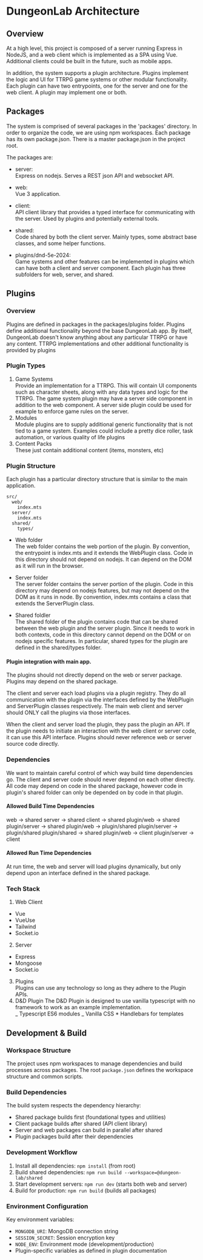 # DungeonLab Architecture

## Overview

At a high level, this project is composed of a server running Express in NodeJS, and a web client which is implemented as a SPA using Vue. Additional clients could be built in the future, such as mobile apps.

In addition, the system supports a plugin architecture. Plugins implement the logic and UI for TTRPG game systems or other modular functionality. Each plugin can have two entrypoints, one for the server and one for the web client. A plugin may implement one or both.

## Packages

The system is comprised of several packages in the 'packages' directory. In order to organize the code, we are using npm workspaces. Each package has its own package.json. There is a master package.json in the project root.

The packages are:

- server:  
  Express on nodejs. Serves a REST json API and websocket API.

- web:  
  Vue 3 application.

- client:  
  API client library that provides a typed interface for communicating with the server. Used by plugins and potentially external tools.

- shared:  
  Code shared by both the client server. Mainly types, some abstract base classes, and some helper functions.

- plugins/dnd-5e-2024:  
  Game systems and other features can be implemented in plugins which can have both a client and server component. Each plugin has three subfolders for web, server, and shared.

## Plugins

### Overview

Plugins are defined in packages in the packages/plugins folder. Plugins define additional functionality beyond the base DungeonLab app. By itself, DungeonLab doesn't know anything about any particular TTRPG or have any content. TTRPG implementations and other additional functionality is provided by plugins

### Plugin Types

1.  Game Systems  
    Provide an implementation for a TTRPG. This will contain UI components such as character sheets, along with any data types and logic for the TTRPG. The game system plugin may have a server side component in addition to the web component. A server side plugin could be used for example to enforce game rules on the server.
2.  Modules  
    Module plugins are to supply additional generic functionality that is not tied to a game system. Examples could include a pretty dice roller, task automation, or various quality of life plugins
3.  Content Packs  
    These just contain additional content (items, monsters, etc)

### Plugin Structure

Each plugin has a particular directory structure that is similar to the main application.

```
src/
  web/
    index.mts
  server/
    index.mts
  shared/
    types/
```

- Web folder  
  The web folder contains the web portion of the plugin. By convention, the entrypoint is index.mts and it extends the WebPlugin class. Code in this directory should not depend on nodejs. It can depend on the DOM as it will run in the browser.

- Server folder  
  The server folder contains the server portion of the plugin. Code in this directory may depend on nodejs features, but may not depend on the DOM as it runs in node. By convention, index.mts contains a class that extends the ServerPlugin class.

- Shared foldler  
  The shared folder of the plugin contains code that can be shared between the web plugin and the server plugin. Since it needs to work in both contexts, code in this directory cannot depend on the DOM or on nodejs specific features.
  In particular, shared types for the plugin are defined in the shared/types folder.

#### Plugin integration with main app.

The plugins should not directly depend on the web or server package. Plugins may depend on the shared package.

The client and server each load plugins via a plugin registry. They do all communication with the plugin via the interfaces defined by the WebPlugin and ServerPlugin classes respectively. The main web client and server should ONLY call the plugins via those interfaces.

When the client and server load the plugin, they pass the plugin an API. If the plugin needs to initiate an interaction with the web client or server code, it can use this API interface. Plugins should never reference web or server source code directly.

### Dependencies

We want to maintain careful control of which way build time dependencies go. The client and server code should never depend on each other directly. All code may depend on code in the shared package, however code in plugin's shared folder can only be depended on by code in that plugin.

#### Allowed Build Time Dependencies

web -> shared
server -> shared
client -> shared
plugin/web -> shared
plugin/server -> shared
plugin/web -> plugin/shared
plugin/server -> plugin/shared
plugin/shared -> shared
plugin/web -> client
plugin/server -> client

#### Allowed Run Time Dependencies

At run time, the web and server will load plugins dynamically, but only depend upon an interface defined in the shared package.

### Tech Stack

1. Web Client

- Vue
- VueUse
- Tailwind
- Socket.io

2. Server

- Express
- Mongoose
- Socket.io

3. Plugins  
   Plugins can use any technology so long as they adhere to the Plugin APIs.
4. D&D Plugin
   The D&D Plugin is designed to use vanilla typescript with no framework to work as an example implementation.  
    _ Typescript ES6 modules
   _ Vanilla CSS \* Handlebars for templates

## Development & Build

### Workspace Structure

The project uses npm workspaces to manage dependencies and build processes across packages. The root `package.json` defines the workspace structure and common scripts.

### Build Dependencies

The build system respects the dependency hierarchy:
- Shared package builds first (foundational types and utilities)
- Client package builds after shared (API client library)
- Server and web packages can build in parallel after shared
- Plugin packages build after their dependencies

### Development Workflow

1. Install all dependencies: `npm install` (from root)
2. Build shared dependencies: `npm run build --workspace=@dungeon-lab/shared`
3. Start development servers: `npm run dev` (starts both web and server)
4. Build for production: `npm run build` (builds all packages)

### Environment Configuration

Key environment variables:
- `MONGODB_URI`: MongoDB connection string
- `SESSION_SECRET`: Session encryption key
- `NODE_ENV`: Environment mode (development/production)
- Plugin-specific variables as defined in plugin documentation
